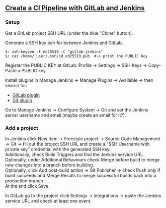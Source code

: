 ## [Create a CI Pipeline with GitLab and Jenkins](https://docs.bitnami.com/aws/how-to/create-ci-pipeline/)

### Setup

Get a GitLab project SSH URL (under the blue "Clone" button).  

Generate a SSH key pair for between Jenkins and GitLab.  
```
$: ssh-keygen -t ed25519 -C "gitlab-jenkins"
$: cat /home/_user/.ssh/id_ed25519.pub  #-> print the PUBLIC key
```
Register the PUBLIC KEY at GitLab: Profile -> Settings -> SSH Keys -> Copy-Paste a PUBLIC key  

Install plugins in Manage Jenkins -> Manage Plugins -> Available -> then search for:
* [GitLab plugin](https://plugins.jenkins.io/gitlab-plugin)
* [Git plugin](https://plugins.jenkins.io/git)

Go to Manage Jenkins -> Configure System -> Git and set the Jenkins server username and email (maybe create an email for it?).  

### Add a project

In Jenkins click New Item -> Freestyle project -> Source Code Management ->  Git -> fill out the project SSH URL and create a "SSH Username with private key" credential with the generated SSH key.  
Additionally, check Build Triggers and find the Jenkins service URL.  
Optionally, under Additional Behaviours check Merge before build to merge new changes into a branch before building.  
Optionally, click Add post-build action -> Git Publisher -> check Push only if build succeeds and Merge Results to merge successful builds back into a production branch.  
At the end click Save.  

In GitLab go to the project click Settings -> Integrations -> paste the Jenkins service URL and check at least one event.  
